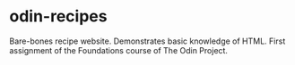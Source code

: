 # odin-recipes
 Bare-bones recipe website. Demonstrates basic knowledge of HTML. 
 First assignment of the Foundations course of The Odin Project.

